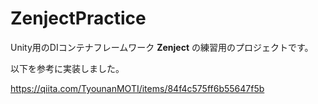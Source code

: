 # ZenjectPractice

Unity用のDIコンテナフレームワーク **Zenject** の練習用のプロジェクトです。

以下を参考に実装しました。

https://qiita.com/TyounanMOTI/items/84f4c575ff6b55647f5b